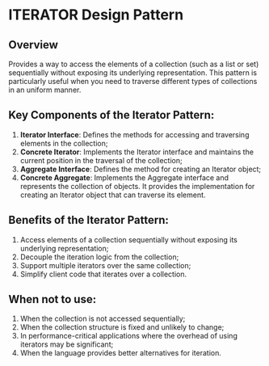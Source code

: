 # ITERATOR Design Pattern

## Overview
Provides a way to access the elements of a collection (such as a list or set) sequentially without exposing its underlying representation. This pattern is particularly useful when you need to traverse different types of collections in an uniform manner.

## Key Components of the Iterator Pattern:
1. **Iterator Interface**: Defines the methods for accessing and traversing elements in the collection;
2. **Concrete Iterator**: Implements the Iterator interface and maintains the current position in the traversal of the collection;
3. **Aggregate Interface**: Defines the method for creating an Iterator object;
4. **Concrete Aggregate**: Implements the Aggregate interface and represents the collection of objects. It provides the implementation for creating an Iterator object that can traverse its element.

## Benefits of the Iterator Pattern:
1. Access elements of a collection sequentially without exposing its underlying representation;
2. Decouple the iteration logic from the collection;
3. Support multiple iterators over the same collection;
4. Simplify client code that iterates over a collection.

## When not to use:
1. When the collection is not accessed sequentially;
2. When the collection structure is fixed and unlikely to change;
3. In performance-critical applications where the overhead of using iterators may be significant;
4. When the language provides better alternatives for iteration.
